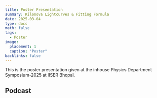 ```yaml
---
title: Poster Presentation
summary: Kilonova Lightcurves & Fitting Formula
date: 2025-03-04
type: docs
math: false
tags:
  - Poster
image:
  placement: 1
  caption: "Poster"
backlinks: false
---
```


This is the poster presentation given at the inhouse Physics Department Symposium-2025 at IISER Bhopal.

<!--[Hugo Blox Builder](https://hugoblox.com) is designed to give technical content creators a seamless experience. You can focus on the content and the Hugo Blox Builder which this template is built upon handles the rest.-->
<!---->
<!--**Embed videos, podcasts, code, LaTeX math, and even test students!**-->
<!---->
<!--On this page, you'll find some examples of the types of technical content that can be rendered with Hugo Blox.-->
<!---->
<!--## Video-->
<!---->
<!--Teach your course by sharing videos with your students. Choose from one of the following approaches:-->
<!---->
<!--{{< youtube D2vj0WcvH5c >}}-->
<!---->
<!--**Youtube**:-->
<!---->
<!--    {{</* youtube w7Ft2ymGmfc */>}}-->
<!---->
<!--**Bilibili**:-->
<!---->
<!--    {{</* bilibili id="BV1WV4y1r7DF" */>}}-->
<!---->
<!--**Video file**-->
<!---->
<!--Videos may be added to a page by either placing them in your `assets/media/` media library or in your [page's folder](https://gohugo.io/content-management/page-bundles/), and then embedding them with the _video_ shortcode:-->
<!---->
<!--    {{</* video src="my_video.mp4" controls="yes" */>}}-->
<!---->

## Podcast
